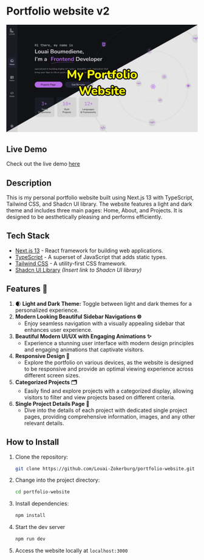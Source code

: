 # Portfolio website v2

![stylee one.png](https://github.com/Louai-Zokerburg/portfolio-website/blob/main/project-cover.png?raw=true)

## **Live Demo**

Check out the live demo [here](https://old.louai.site)

## **Description**

This is my personal portfolio website built using Next.js 13 with TypeScript, Tailwind CSS, and Shadcn UI library. The website features a light and dark theme and includes three main pages: Home, About, and Projects. It is designed to be aesthetically pleasing and performs efficiently.

## **Tech Stack**

- [Next.js 13](https://nextjs.org/) - React framework for building web applications.
- [TypeScript](https://www.typescriptlang.org/) - A superset of JavaScript that adds static types.
- [Tailwind CSS](https://tailwindcss.com/) - A utility-first CSS framework.
- [Shadcn UI Library](https://ui.shadcn.com/) _(Insert link to Shadcn UI library)_

## **Features 🚀**

1. 🌒 **Light and Dark Theme:** Toggle between light and dark themes for a personalized experience.
2. **Modern Looking Beautiful Sidebar Navigations 🌐**
   - Enjoy seamless navigation with a visually appealing sidebar that enhances user experience.
3. **Beautiful Modern UI/UX with Engaging Animations ✨**
   - Experience a stunning user interface with modern design principles and engaging animations that captivate visitors.
4. **Responsive Design 📱**
   - Explore the portfolio on various devices, as the website is designed to be responsive and provide an optimal viewing experience across different screen sizes.
5. **Categorized Projects 🗂️**
   - Easily find and explore projects with a categorized display, allowing visitors to filter and view projects based on different criteria.
6. **Single Project Details Page 📄**
   - Dive into the details of each project with dedicated single project pages, providing comprehensive information, images, and any other relevant details.

## **How to Install**

1. Clone the repository:

   ```bash
   git clone https://github.com/Louai-Zokerburg/portfolio-website.git
   ```

2. Change into the project directory:

   ```bash
   cd portfolio-website
   ```

3. Install dependencies:

   ```bash
   npm install
   ```

4. Start the dev server

   ```bash
   npm run dev
   ```

5. Access the website locally at `localhost:3000`

